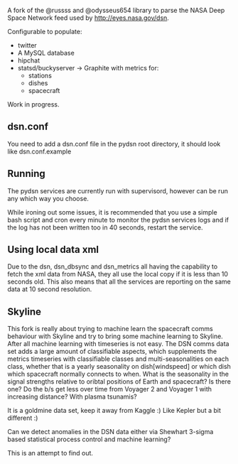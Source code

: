 A fork of the @russss and @odysseus654 library to parse the NASA Deep Space
Network feed used by http://eyes.nasa.gov/dsn.

Configurable to populate:

* twitter
* A MySQL database
* hipchat
* statsd/buckyserver -> Graphite with metrics for:
  * stations
  * dishes
  * spacecraft

Work in progress.

## dsn.conf

You need to add a dsn.conf file in the pydsn root directory, it should look like
dsn.conf.example

## Running

The pydsn services are currently run with supervisord, however can be run any
which way you choose.

While ironing out some issues, it is recommended that you use a simple bash
script and cron every minute to monitor the pydsn services logs and if the log
has not been written too in 40 seconds, restart the service.

## Using local data xml

Due to the dsn, dsn_dbsync and dsn_metrics all having the capability to fetch
the xml data from NASA, they all use the local copy if it is less than 10
seconds old.  This also means that all the services are reporting on the same
data at 10 second resolution.

## Skyline

This fork is really about trying to machine learn the spacecraft comms behaviour
with Skyline and try to bring some machine learning to Skyline.  After all
machine learning with timeseries is not easy.  The DSN comms data set adds a
large amount of classifiable aspects, which supplements the metrics timeseries
with classifiable classes and multi-seasonalities on each class, whether that is
a yearly seasonality on dish[windspeed] or which dish which spacecraft normally
connects to when.  What is the seasonality in the signal strengths relative to
oribtal positions of Earth and spacecraft?  Is there one?  Do the b/s get less
over time from Voyager 2 and Voyager 1 with increasing distance?  With plasma
tsunamis?

It is a goldmine data set, keep it away from Kaggle :)  Like Kepler but a bit
different :)

Can we detect anomalies in the DSN data either via Shewhart 3-sigma based
statistical process control and machine learning?

This is an attempt to find out.
